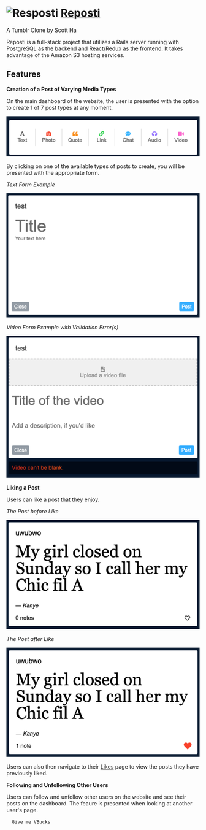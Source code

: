 # ![Resposti](https://reposti.herokuapp.com/assets/favicon-9774141ed6dc147bb0786b9e3bd8df68655f79bdd3ae18da8713cc9eeef42e26.ico) [Reposti](https://reposti.herokuapp.com)
A Tumblr Clone by Scott Ha

Reposti is a full-stack project that utilizes a Rails server running with PostgreSQL as the backend and React/Redux as the frontend. It takes advantage of the Amazon S3 hosting services.

## Features

**Creation of a Post of Varying Media Types**

On the main dashboard of the website, the user is presented with the option to create 1 of 7 post types at any moment.

![PostTypes](app/assets/images/github_screenshots/post_types.png)

By clicking on one of the available types of posts to create, you will be presented with the appropriate form.

_Text Form Example_

![TextPostForm](app/assets/images/github_screenshots/post_text_form.png)

_Video Form Example with Validation Error(s)_

![VideoPostForm](app/assets/images/github_screenshots/video_form.png)

**Liking a Post**

Users can like a post that they enjoy.

_The Post before Like_

![LikeBefore](app/assets/images/github_screenshots/like_before.png)

_The Post after Like_

![LikeAfter](app/assets/images/github_screenshots/like_after.png)

Users can also then navigate to their [Likes](https://reposti.herokuapp.com/#/likes) page to view the posts they have previously liked.

**Following and Unfollowing Other Users**

Users can follow and unfollow other users on the website and see their posts on the dashboard. The feaure is presented when looking at another user's page.



```Javascript
  Give me VBucks
